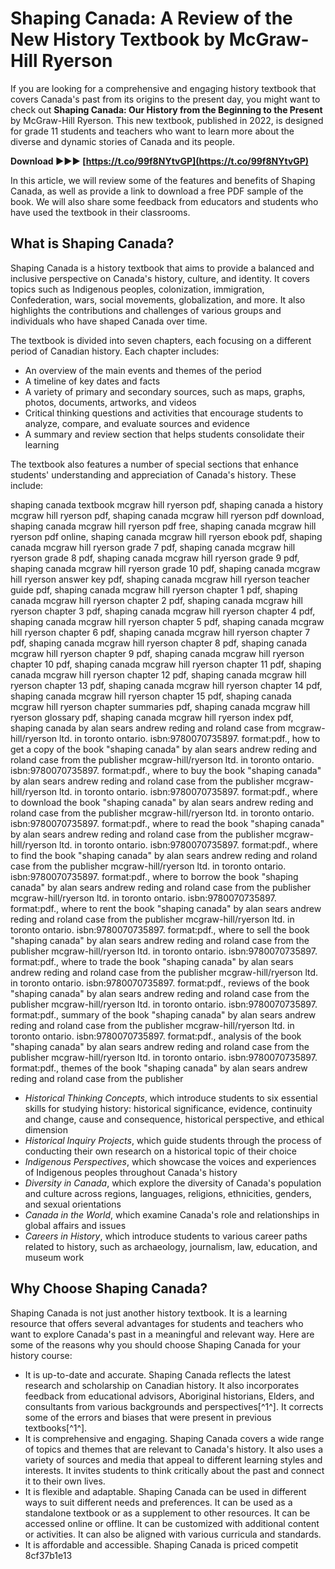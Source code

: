 # Shaping Canada: A Review of the New History Textbook by McGraw-Hill Ryerson
 
If you are looking for a comprehensive and engaging history textbook that covers Canada's past from its origins to the present day, you might want to check out **Shaping Canada: Our History from the Beginning to the Present** by McGraw-Hill Ryerson. This new textbook, published in 2022, is designed for grade 11 students and teachers who want to learn more about the diverse and dynamic stories of Canada and its people.
 
**Download ►►► [https://t.co/99f8NYtvGP](https://t.co/99f8NYtvGP)**


 
In this article, we will review some of the features and benefits of Shaping Canada, as well as provide a link to download a free PDF sample of the book. We will also share some feedback from educators and students who have used the textbook in their classrooms.
  
## What is Shaping Canada?
 
Shaping Canada is a history textbook that aims to provide a balanced and inclusive perspective on Canada's history, culture, and identity. It covers topics such as Indigenous peoples, colonization, immigration, Confederation, wars, social movements, globalization, and more. It also highlights the contributions and challenges of various groups and individuals who have shaped Canada over time.
 
The textbook is divided into seven chapters, each focusing on a different period of Canadian history. Each chapter includes:
 
- An overview of the main events and themes of the period
- A timeline of key dates and facts
- A variety of primary and secondary sources, such as maps, graphs, photos, documents, artworks, and videos
- Critical thinking questions and activities that encourage students to analyze, compare, and evaluate sources and evidence
- A summary and review section that helps students consolidate their learning

The textbook also features a number of special sections that enhance students' understanding and appreciation of Canada's history. These include:
 
shaping canada textbook mcgraw hill ryerson pdf,  shaping canada a history mcgraw hill ryerson pdf,  shaping canada mcgraw hill ryerson pdf download,  shaping canada mcgraw hill ryerson pdf free,  shaping canada mcgraw hill ryerson pdf online,  shaping canada mcgraw hill ryerson ebook pdf,  shaping canada mcgraw hill ryerson grade 7 pdf,  shaping canada mcgraw hill ryerson grade 8 pdf,  shaping canada mcgraw hill ryerson grade 9 pdf,  shaping canada mcgraw hill ryerson grade 10 pdf,  shaping canada mcgraw hill ryerson answer key pdf,  shaping canada mcgraw hill ryerson teacher guide pdf,  shaping canada mcgraw hill ryerson chapter 1 pdf,  shaping canada mcgraw hill ryerson chapter 2 pdf,  shaping canada mcgraw hill ryerson chapter 3 pdf,  shaping canada mcgraw hill ryerson chapter 4 pdf,  shaping canada mcgraw hill ryerson chapter 5 pdf,  shaping canada mcgraw hill ryerson chapter 6 pdf,  shaping canada mcgraw hill ryerson chapter 7 pdf,  shaping canada mcgraw hill ryerson chapter 8 pdf,  shaping canada mcgraw hill ryerson chapter 9 pdf,  shaping canada mcgraw hill ryerson chapter 10 pdf,  shaping canada mcgraw hill ryerson chapter 11 pdf,  shaping canada mcgraw hill ryerson chapter 12 pdf,  shaping canada mcgraw hill ryerson chapter 13 pdf,  shaping canada mcgraw hill ryerson chapter 14 pdf,  shaping canada mcgraw hill ryerson chapter 15 pdf,  shaping canada mcgraw hill ryerson chapter summaries pdf,  shaping canada mcgraw hill ryerson glossary pdf,  shaping canada mcgraw hill ryerson index pdf,  shaping canada by alan sears andrew reding and roland case from mcgraw-hill/ryerson ltd. in toronto ontario. isbn:9780070735897. format:pdf.,  how to get a copy of the book "shaping canada" by alan sears andrew reding and roland case from the publisher mcgraw-hill/ryerson ltd. in toronto ontario. isbn:9780070735897. format:pdf.,  where to buy the book "shaping canada" by alan sears andrew reding and roland case from the publisher mcgraw-hill/ryerson ltd. in toronto ontario. isbn:9780070735897. format:pdf.,  where to download the book "shaping canada" by alan sears andrew reding and roland case from the publisher mcgraw-hill/ryerson ltd. in toronto ontario. isbn:9780070735897. format:pdf.,  where to read the book "shaping canada" by alan sears andrew reding and roland case from the publisher mcgraw-hill/ryerson ltd. in toronto ontario. isbn:9780070735897. format:pdf.,  where to find the book "shaping canada" by alan sears andrew reding and roland case from the publisher mcgraw-hill/ryerson ltd. in toronto ontario. isbn:9780070735897. format:pdf.,  where to borrow the book "shaping canada" by alan sears andrew reding and roland case from the publisher mcgraw-hill/ryerson ltd. in toronto ontario. isbn:9780070735897. format:pdf.,  where to rent the book "shaping canada" by alan sears andrew reding and roland case from the publisher mcgraw-hill/ryerson ltd. in toronto ontario. isbn:9780070735897. format:pdf.,  where to sell the book "shaping canada" by alan sears andrew reding and roland case from the publisher mcgraw-hill/ryerson ltd. in toronto ontario. isbn:9780070735897. format:pdf.,  where to trade the book "shaping canada" by alan sears andrew reding and roland case from the publisher mcgraw-hill/ryerson ltd. in toronto ontario. isbn:9780070735897. format:pdf.,  reviews of the book "shaping canada" by alan sears andrew reding and roland case from the publisher mcgraw-hill/ryerson ltd. in toronto ontario. isbn:9780070735897. format:pdf.,  summary of the book "shaping canada" by alan sears andrew reding and roland case from the publisher mcgraw-hill/ryerson ltd. in toronto ontario. isbn:9780070735897. format:pdf.,  analysis of the book "shaping canada" by alan sears andrew reding and roland case from the publisher mcgraw-hill/ryerson ltd. in toronto ontario. isbn:9780070735897. format:pdf.,  themes of the book "shaping canada" by alan sears andrew reding and roland case from the publisher

- *Historical Thinking Concepts*, which introduce students to six essential skills for studying history: historical significance, evidence, continuity and change, cause and consequence, historical perspective, and ethical dimension
- *Historical Inquiry Projects*, which guide students through the process of conducting their own research on a historical topic of their choice
- *Indigenous Perspectives*, which showcase the voices and experiences of Indigenous peoples throughout Canada's history
- *Diversity in Canada*, which explore the diversity of Canada's population and culture across regions, languages, religions, ethnicities, genders, and sexual orientations
- *Canada in the World*, which examine Canada's role and relationships in global affairs and issues
- *Careers in History*, which introduce students to various career paths related to history, such as archaeology, journalism, law, education, and museum work

## Why Choose Shaping Canada?
 
Shaping Canada is not just another history textbook. It is a learning resource that offers several advantages for students and teachers who want to explore Canada's past in a meaningful and relevant way. Here are some of the reasons why you should choose Shaping Canada for your history course:

- It is up-to-date and accurate. Shaping Canada reflects the latest research and scholarship on Canadian history. It also incorporates feedback from educational advisors, Aboriginal historians, Elders, and consultants from various backgrounds and perspectives[^1^]. It corrects some of the errors and biases that were present in previous textbooks[^1^].
- It is comprehensive and engaging. Shaping Canada covers a wide range of topics and themes that are relevant to Canada's history. It also uses a variety of sources and media that appeal to different learning styles and interests. It invites students to think critically about the past and connect it to their own lives.
- It is flexible and adaptable. Shaping Canada can be used in different ways to suit different needs and preferences. It can be used as a standalone textbook or as a supplement to other resources. It can be accessed online or offline. It can be customized with additional content or activities. It can also be aligned with various curricula and standards.
- It is affordable and accessible. Shaping Canada is priced competit 8cf37b1e13


